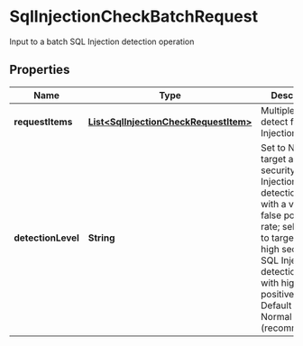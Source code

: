 

# SqlInjectionCheckBatchRequest

Input to a batch SQL Injection detection operation

## Properties

| Name | Type | Description | Notes |
|------------ | ------------- | ------------- | -------------|
|**requestItems** | [**List&lt;SqlInjectionCheckRequestItem&gt;**](SqlInjectionCheckRequestItem.md) | Multiple items to detect for SQL Injection |  [optional] |
|**detectionLevel** | **String** | Set to Normal to target a high-security SQL Injection detection level with a very low false positive rate; select High to target a very-high security SQL Injection detection level with higher false positives.  Default is Normal (recommended). |  [optional] |



